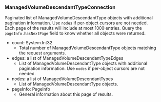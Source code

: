 ### ManagedVolumeDescendantTypeConnection
Paginated list of ManagedVolumeDescendantType objects with additional pagination information. Use `nodes` if per-object cursors are not needed. Each page of the results will include at most 1000 entries. Query the `pageInfo.hasNextPage` field to know whether all objects were returned.

- count: System.Int32
  - Total number of ManagedVolumeDescendantType objects matching the request arguments.
- edges: a list of ManagedVolumeDescendantTypeEdges
  - List of ManagedVolumeDescendantType objects with additional pagination information. Use `nodes` if per-object cursors are not needed.
- nodes: a list of ManagedVolumeDescendantTypes
  - List of ManagedVolumeDescendantType objects.
- pageInfo: PageInfo
  - General information about this page of results.
